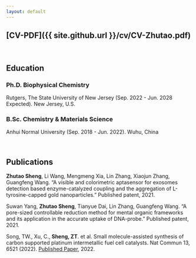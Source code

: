 ```yaml
---
layout: default
---
```


## [CV-PDF]({{ site.github.url }}/cv/CV-Zhutao.pdf)

<br>

## Education
### Ph.D. Biophysical Chemistry

Rutgers, The State University of New Jersey (Sep. 2022 - Jun. 2028 Expected). New Jersey, U.S.

### B.Sc. Chemistry & Materials Science

Anhui Normal University (Sep. 2018 - Jun. 2022). Wuhu, China


<br>

## Publications
**Zhutao Sheng**, Li Wang, Mengmeng Xia, Lin Zhang, Xiaojun Zhang, Guangfeng Wang. “A visible and colorimetric aptasensor for exosomes detection based enzyme-catalyzed coupling and the aggregation of L-tyrosine-capped gold nanoparticles.” Published patent, 2021.

Suwan Yang, **Zhutao Sheng**, Tianyue Dai, Lin Zhang, Guangfeng Wang. “A pore-sized controllable reduction method for mental organic frameworks and its application in the accurate uptake of DNA-probe.” Published patent, 2021.


Song, TW., Xu, C., **Sheng, ZT**. et al. Small molecule-assisted synthesis of carbon supported platinum intermetallic fuel cell catalysts. Nat Commun 13, 6521 (2022). [Published Paper](https://doi.org/10.1038/s41467-022-34037-7), 2022.

